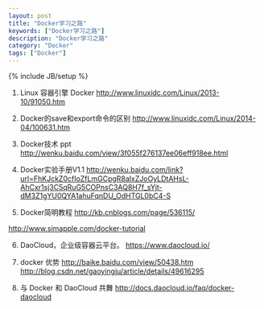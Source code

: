 ```yaml
---
layout: post
title: "Docker学习之路"
keywords: ["Docker学习之路"]
description: "Docker学习之路"
category: "Docker"
tags: ["Docker"]
---
```

{% include JB/setup %}

1. Linux 容器引擎 Docker 
http://www.linuxidc.com/Linux/2013-10/91050.htm

2. Docker的save和export命令的区别
http://www.linuxidc.com/Linux/2014-04/100631.htm

3. Docker技术 ppt
http://wenku.baidu.com/view/3f055f276137ee06eff918ee.html

4. Docker实验手册V1.1
http://wenku.baidu.com/link?url=FhKJckZ0cfIoZfLmGCpgR8aIxZJoOyLDtAHsL-AhCxr1sj3C5qRuG5COPnsC3AQ8H7f_sYjt-dM3Z1gYU0QYA1ahuFqnDU_OdHTGL0bC4-S

5. Docker简明教程
http://kb.cnblogs.com/page/536115/

http://www.simapple.com/docker-tutorial

6. DaoCloud，企业级容器云平台。
https://www.daocloud.io/

7. docker 优势
http://baike.baidu.com/view/50438.htm
http://blog.csdn.net/gaoyingju/article/details/49616295

8. 与 Docker 和 DaoCloud 共舞
http://docs.daocloud.io/faq/docker-daocloud